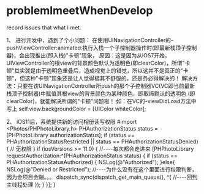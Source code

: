 # problemImeetWhenDevelop
record issues that what I met.

1、
进行开发中，遇到了个小问题：
在使用UINavigationController的-pushViewController:animated:执行入栈一个子控制器操作时(即最新栈顶子控制器)，会出现推出(即入栈)"卡顿"现象，
原因：这是因为从iOS7开始， UIViewController的根view的背景颜色默认为透明色(即clearColor)，所谓"卡顿"其实就是由于透明色重叠后，造成视觉上的错觉，所以这并不是真正的"卡顿"，但这种"卡顿"现象还是让人觉得极其不舒服的，还是务必得解决的！
解决方法：只要在该UINavigationController所push的那个子控制器VC(VC即当前最新栈顶子控制器)中赋值其根view的背景颜色为某种颜色，即取缔默认的透明色  (即clearColor)，就能解决所谓的"卡顿"问题啦！
如：在VC的-viewDidLoad方法中写上 self.view.backgroundColor = [UIColor whiteColor];

2、
iOS11后，系统提供新的访问相册读写权限
#import <Photos/PHPhotoLibrary.h>
PHAuthorizationStatus status = [PHPhotoLibrary authorizationStatus];
if (status == PHAuthorizationStatusRestricted || status == PHAuthorizationStatusDenied)
{
// 无权限
}
if (iosVersions >= 11.0) {
//----每次都会走进来
[PHPhotoLibrary requestAuthorization:^(PHAuthorizationStatus status) {
if (status == PHAuthorizationStatusAuthorized) {
NSLog(@"Authorized");
}else{
NSLog(@"Denied or Restricted");
//----为什么没有在这个里面进行权限判断，因为会项目会蹦。。。
dispatch_sync(dispatch_get_main_queue(), ^{
//----回到主线程处理
});
}
}];
}

